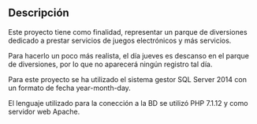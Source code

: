 ## Descripción

Este proyecto tiene como finalidad, representar un parque de 
diversiones dedicado a prestar servicios de juegos electrónicos y más servicios.

Para hacerlo un poco más realista, el día jueves es descanso en el parque de 
diversiones, por lo que no aparecerá ningún registro tal día.

Para este proyecto se ha utilizado el sistema gestor SQL Server 2014 con
un formato de fecha year-month-day.

El lenguaje utilizado para la conección a la BD se utilizó PHP 7.1.12
y como servidor web Apache.
